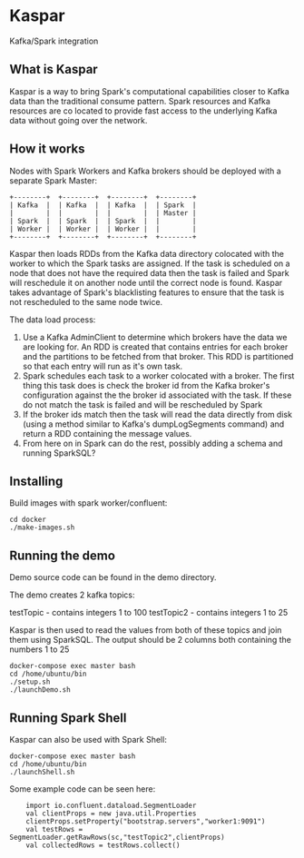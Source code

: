 # Kaspar

Kafka/Spark integration

## What is Kaspar

Kaspar is a way to bring Spark's computational capabilities closer to Kafka data than the traditional consume pattern. 
Spark resources and Kafka resources are co located to provide fast access to the underlying Kafka data without going 
over the network.

## How it works

Nodes with Spark Workers and Kafka brokers should be deployed with a separate Spark Master:

```
+--------+  +--------+  +--------+  +--------+
| Kafka  |  | Kafka  |  | Kafka  |  | Spark  |
|        |  |        |  |        |  | Master |
| Spark  |  | Spark  |  | Spark  |  |        |
| Worker |  | Worker |  | Worker |  |        |
+--------+  +--------+  +--------+  +--------+
```

Kaspar then loads RDDs from the Kafka data directory colocated with the worker to which the Spark tasks are assigned. If
 the task is scheduled on a node that does not have the required data then the task is failed and Spark will reschedule 
it on another node until the correct node is found. Kaspar takes advantage of Spark's blacklisting features to ensure 
that the task is not rescheduled to the same node twice.

The data load process:

 1. Use a Kafka AdminClient to determine which brokers have the data we are looking for. An RDD is created that contains
 entries for each broker and the partitions to be fetched from that broker. This RDD is partitioned so that each entry 
 will run as it's own task.
 2. Spark schedules each task to a worker colocated with a broker. The first thing this task does is check the broker id
  from the Kafka broker's configuration against the the broker id associated with the task. If these do not match the 
  task is failed and will be rescheduled by Spark
 3. If the broker ids match then the task will read the data directly from disk (using a method similar to Kafka's 
 dumpLogSegments command) and return a RDD containing the message values.
 4. From here on in Spark can do the rest, possibly  adding a schema and running SparkSQL?   

## Installing
 
Build images with spark worker/confluent:

```
cd docker
./make-images.sh
```

## Running the demo

Demo source code can be found in the demo directory.

The demo creates 2 kafka topics:

testTopic - contains integers 1 to 100
testTopic2 - contains integers 1 to 25

Kaspar is then used to read the values from both of these topics and join them using SparkSQL. The output should be 2 
columns both containing the numbers 1 to 25

```
docker-compose exec master bash
cd /home/ubuntu/bin
./setup.sh
./launchDemo.sh
```

## Running Spark Shell

Kaspar can also be used with Spark Shell:

```
docker-compose exec master bash
cd /home/ubuntu/bin
./launchShell.sh
```

Some example code can be seen here:

```
    import io.confluent.dataload.SegmentLoader
    val clientProps = new java.util.Properties
    clientProps.setProperty("bootstrap.servers","worker1:9091")
    val testRows = SegmentLoader.getRawRows(sc,"testTopic2",clientProps)
    val collectedRows = testRows.collect()
```
